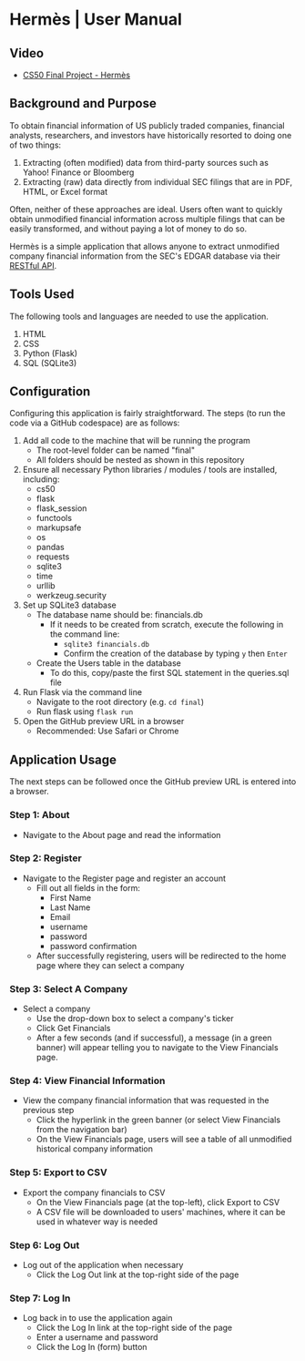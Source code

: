 # Hermès | User Manual

## Video
* [CS50 Final Project - Hermès](https://www.youtube.com/watch?v=TYdS3NpOD9Y)

## Background and Purpose
To obtain financial information of US publicly traded companies, financial analysts, researchers, and investors have historically resorted to doing one of two things:

1. Extracting (often modified) data from third-party sources such as Yahoo! Finance or Bloomberg
1. Extracting (raw) data directly from individual SEC filings that are in PDF, HTML, or Excel format

Often, neither of these approaches are ideal. Users often want to quickly obtain unmodified financial information across multiple filings that can be easily transformed, and without paying a lot of money to do so.

Hermès is a simple application that allows anyone to extract unmodified company financial information from the SEC's EDGAR database via their [RESTful API](https://www.sec.gov/edgar/sec-api-documentation).

## Tools Used
The following tools and languages are needed to use the application.

1. HTML
1. CSS
1. Python (Flask)
1. SQL (SQLite3)

## Configuration
Configuring this application is fairly straightforward. The steps (to run the code via a GitHub codespace) are as follows:

1. Add all code to the machine that will be running the program
    * The root-level folder can be named "final"
    * All folders should be nested as shown in this repository
1. Ensure all necessary Python libraries / modules / tools are installed, including:
    * cs50
    * flask
    * flask_session
    * functools
    * markupsafe
    * os
    * pandas
    * requests
    * sqlite3
    * time
    * urllib
    * werkzeug.security
1. Set up SQLite3 database
    * The database name should be: financials.db
        * If it needs to be created from scratch, execute the following in the command line:
            * `sqlite3 financials.db`
            * Confirm the creation of the database by typing `y` then `Enter`
    * Create the Users table in the database
        * To do this, copy/paste the first SQL statement in the queries.sql file
1. Run Flask via the command line
    * Navigate to the root directory (e.g. `cd final`)
    * Run flask using `flask run`
1. Open the GitHub preview URL in a browser
    * Recommended: Use Safari or Chrome


## Application Usage
The next steps can be followed once the GitHub preview URL is entered into a browser.

### Step 1: About
* Navigate to the About page and read the information

### Step 2: Register
* Navigate to the Register page and register an account
    * Fill out all fields in the form:
        * First Name
        * Last Name
        * Email
        * username
        * password
        * password confirmation
    * After successfully registering, users will be redirected to the home page where they can select a company

### Step 3: Select A Company
* Select a company
    * Use the drop-down box to select a company's ticker
    * Click Get Financials
    * After a few seconds (and if successful), a message (in a green banner) will appear telling you to navigate to the View Financials page.

### Step 4: View Financial Information
* View the company financial information that was requested in the previous step
    * Click the hyperlink in the green banner (or select View Financials from the navigation bar)
    * On the View Financials page, users will see a table of all unmodified historical company information

### Step 5: Export to CSV
* Export the company financials to CSV
    * On the View Financials page (at the top-left), click Export to CSV
    * A CSV file will be downloaded to users' machines, where it can be used in whatever way is needed

### Step 6: Log Out
* Log out of the application when necessary
    * Click the Log Out link at the top-right side of the page

### Step 7: Log In
* Log back in to use the application again
    * Click the Log In link at the top-right side of the page
    * Enter a username and password
    * Click the Log In (form) button